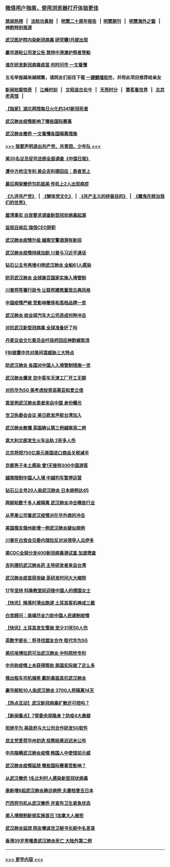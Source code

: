 ### [微信用户指南，使用浏览器打开体验更佳](https://github.com/gfw-breaker/banned-news1/blob/master/indexes/wechat-guide.md?t=0)
#### [禁闻热榜](热点新闻.md?t=0)  &nbsp;&nbsp;|&nbsp;&nbsp; [法轮功真相](https://github.com/gfw-breaker/truth/blob/master/README.md?t=0) &nbsp;&nbsp;|&nbsp;&nbsp; [明慧二十周年报告](https://github.com/gfw-breaker/mh-reports/blob/master/README.md?t=0) &nbsp;&nbsp;|&nbsp;&nbsp;[明慧期刊](https://github.com/gfw-breaker/mh-qikan) &nbsp;&nbsp;|&nbsp;&nbsp; [明慧海外之窗](https://github.com/gfw-breaker/mh-news/blob/master/README.md?t=0) &nbsp;&nbsp;|&nbsp;&nbsp; [神韵特别报道](https://github.com/gfw-breaker/mh-news/blob/master/shenyun.md?t=0)
#### [武汉医护院内染新冠病毒 研究曝1月就出现](../pages/nsc418/n11852928.md?t=02081122) 
#### [豪华游轮公司发公告 禁持中港澳护照者登船](../pages/nsc418/n11852761.md?t=02081122) 
#### [谁在研发新冠病毒疫苗 何时问市 一文看懂](../pages/nsc418/n11852840.md?t=02081122) 
#### 五毛举报越来越频繁，请网友们前往下载 [一键翻墙软件](https://github.com/gfw-breaker/ssr-accounts)，并将此项目推荐给亲友
#### [新闻拍案惊奇](https://github.com/gfw-breaker/banned-news1/blob/master/pages/link4.md) &nbsp;&nbsp;|&nbsp;&nbsp; [江峰时刻](https://github.com/gfw-breaker/banned-news1/blob/master/pages/link4.md) &nbsp;&nbsp;|&nbsp;&nbsp; [文昭谈古论今](https://github.com/gfw-breaker/banned-news1/blob/master/pages/link4.md) &nbsp;&nbsp;|&nbsp;&nbsp; [天亮时分](https://github.com/gfw-breaker/banned-news1/blob/master/pages/link4.md) &nbsp;&nbsp;|&nbsp;&nbsp; [萧茗看世界](https://github.com/gfw-breaker/banned-news1/blob/master/pages/link4.md) &nbsp;&nbsp;|&nbsp;&nbsp; [北京老茶馆](https://github.com/gfw-breaker/banned-news1/blob/master/pages/link4.md) &nbsp;&nbsp;|&nbsp;&nbsp; 
#### [【独家】湖北两馆每日火化约341新冠死者](../pages/nsc418/n11845444.md?t=02081122) 
#### [武汉肺炎疫情影响了哪些国际赛事](../pages/nsc418/n11852441.md?t=02081122) 
#### [武汉肺炎撤侨 一文看懂各国隔离措施](../pages/nsc418/n11844216.md?t=02081122) 
#### [>>> 我要声明退出共产党、共青团、少年队 <<<](https://github.com/begood0513/goodnews/blob/master/quit/letter.md) 
#### [美35名议员促司法部全面调查《中国日报》](../pages/nsc418/n11852435.md?t=02081122) 
#### [遭中方抢注专利 美企吉利德回应：患者至上](../pages/nsc418/n11852037.md?t=02081122) 
#### [最后两架撤侨包机抵美 传机上2人出现病症](../pages/nsc418/n11852173.md?t=02081122) 
#### [《九评共产党》](https://github.com/begood0513/9ping.md/blob/master/README.md) &nbsp;|&nbsp; [《解体党文化》](../../../../jtdwh.md/blob/master/README.md)  &nbsp;|&nbsp; [《共产主义的终极目的》](../../../../gczydzjmd.md/blob/master/README.md) &nbsp;|&nbsp; [《魔鬼在统治我们的世界》](../../../../mgztzwmdsj.md/blob/master/README.md) 
#### [厘清事实 白宫要求调查新型冠状病毒起源](../pages/nsc418/n11852106.md?t=02081122) 
#### [监视丑闻后 瑞信CEO辞职](../pages/nsc418/n11852127.md?t=02081122) 
#### [武汉肺炎疫情升级 越南交警酒测有新招](../pages/nsc418/n11851632.md?t=02081122) 
#### [武汉肺炎疫情持续加剧 川普与习近平通话](../pages/nsc418/n11851613.md?t=02081122) 
#### [钻石公主号再增41例武汉肺炎 全船61人感染](../pages/nsc418/n11850401.md?t=02081122) 
#### [防范武汉肺炎 全球逾百国家实施入境管制](../pages/nsc418/n11850557.md?t=02081122) 
#### [川普将签署行政令 让联邦建筑重现古典风格](../pages/nsc418/n11850654.md?t=02081122) 
#### [中国疫情严峻 受影响奢侈和高档品牌一览](../pages/nsc418/n11850319.md?t=02081122) 
#### [武汉肺炎 给全球汽车大公司造成何种冲击](../pages/nsc418/n11850056.md?t=02081122) 
#### [对抗武汉新型冠病毒 全球准备好了吗](../pages/nsc418/n11850142.md?t=02081122) 
#### [丹麦议会文化委员会吁政府回应神韵被取消](../pages/nsc418/n11849312.md?t=02081122) 
#### [FBI披露中共对美间谍威胁三大特点](../pages/nsc418/n11849700.md?t=02081122) 
#### [防武汉肺炎 各国对中国人入境管制措施一览](../pages/nsc418/n11838726.md?t=02081122) 
#### [武汉肺炎爆发 空中客车天津工厂开工无期](../pages/nsc418/n11849634.md?t=02081122) 
#### [对抗华为5G 美考虑投资诺基亚和爱立信](../pages/nsc418/n11849510.md?t=02081122) 
#### [意首例武汉肺炎患者来自中国 身份曝光](../pages/nsc418/n11849454.md?t=02081122) 
#### [世卫执委会会议 美日欧发声挺台湾加入](../pages/nsc418/n11849433.md?t=02081122) 
#### [武汉肺炎散播 英国确认第三例越南添二例](../pages/nsc418/n11849439.md?t=02081122) 
#### [意大利北部发生火车出轨 2死多人伤](../pages/nsc418/n11848999.md?t=02081122) 
#### [北京将把750亿美元美国进口商品关税减半](../pages/nsc418/n11848896.md?t=02081122) 
#### [京都男子本土感染 曾1天接待300中国游客](../pages/nsc418/n11848641.md?t=02081122) 
#### [越南限制中国人入境 中越列车暂停运营](../pages/nsc418/n11847844.md?t=02081122) 
#### [钻石公主号20人染武汉肺炎 日本病例达45](../pages/nsc418/n11847823.md?t=02081122) 
#### [两邮轮数千多人被隔离 武汉肺炎冲击哪些行业](../pages/nsc418/n11847456.md?t=02081122) 
#### [从苹果公司看武汉疫情对在华外商的冲击](../pages/nsc418/n11847586.md?t=02081122) 
#### [美国俄亥俄州新增一例武汉肺炎疑似病例](../pages/nsc418/n11847714.md?t=02081122) 
#### [川普在白宫会见委内瑞拉反对派领导人瓜伊多](../pages/nsc418/n11847391.md?t=02081122) 
#### [美CDC全球分发400新冠病毒测试盒 加速筛查](../pages/nsc418/n11847260.md?t=02081122) 
#### [吉利德抗武汉肺炎药 主导研发者来自台湾](../pages/nsc418/n11847064.md?t=02081122) 
#### [武汉肺炎疫苗获突破 英研发时间大大缩短](../pages/nsc418/n11846915.md?t=02081122) 
#### [17年坚持 科隆教堂前迎接中国人的德国女士](../pages/nsc418/n11846781.md?t=02081122) 
#### [【快讯】降落时滑出跑道 土耳其客机摔成三截](../pages/nsc418/n11847021.md?t=02081122) 
#### [白宫顾问：美竭尽全力助中国人民遏制疫情](../pages/nsc418/n11846756.md?t=02081122) 
#### [【快讯】土耳其发生雪崩 至少31死50人伤](../pages/nsc418/n11846680.md?t=02081122) 
#### [英数字部长：将寻找盟友合作 取代华为5G](../pages/nsc418/n11846485.md?t=02081122) 
#### [美抗埃博拉药可治武汉肺炎 中科院抢专利](../pages/nsc418/n11846409.md?t=02081122) 
#### [中共称疫情上未获得帮助 美国实际做了这么多](../pages/nsc418/n11846008.md?t=02081122) 
#### [俄出租车司机搞笑 戴防毒面具抗武汉肺炎](../pages/nsc418/n11845703.md?t=02081122) 
#### [豪华邮轮10人染武汉肺炎 3700人将隔离14天](../pages/nsc418/n11845543.md?t=02081122) 
#### [【热点互动】武汉新冠病毒扩散还可控吗？](../pages/nsc418/n11844750.md?t=02081122) 
#### [【新闻看点】7常委央视隐身？防疫4大悬疑](../pages/nsc418/n11844611.md?t=02081122) 
#### [拒绝华为 美政府与大公司合作研发5G软件](../pages/nsc418/n11844625.md?t=02081122) 
#### [民主党爱荷华州初选 投票结果迟迟未公布](../pages/nsc418/n11844207.md?t=02081122) 
#### [中共隐瞒武汉肺炎疫情 韩国人中使馆前示威](../pages/nsc418/n11844084.md?t=02081122) 
#### [武汉肺炎疫情延烧 哪些国际赛事受影响？](../pages/nsc418/n11843958.md?t=02081122) 
#### [从武汉撤侨 1名比利时人感染新型冠状病毒](../pages/nsc418/n11843977.md?t=02081122) 
#### [泰新增6起武汉肺炎确诊病例 夫妻档曾去日本](../pages/nsc418/n11843900.md?t=02081122) 
#### [巴西将包机从武汉撤侨 并宣布卫生紧急状态](../pages/nsc418/n11843418.md?t=02081122) 
#### [美入境限制新规实施首日 1加拿大人被拒](../pages/nsc418/n11843058.md?t=02081122) 
#### [武汉肺炎延烧 网友嘲讽世卫秘书长挺中名言录](../pages/nsc418/n11843056.md?t=02081122) 
#### [香港39岁男罹患武汉肺炎死亡 大陆外第二例](../pages/nsc418/n11843026.md?t=02081122) 

----
#### [ >>> 更早内容 <<< ](../indexes/nsc418-earlier.md)
